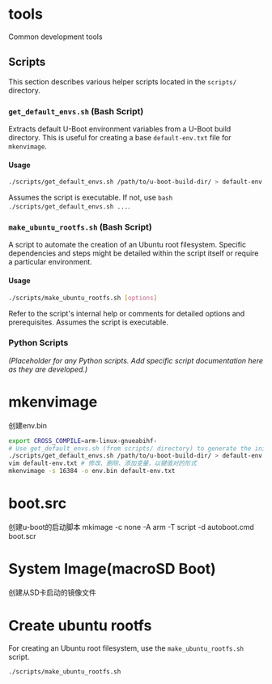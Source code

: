 # tools
Common development tools

## Scripts
This section describes various helper scripts located in the `scripts/` directory.

### `get_default_envs.sh` (Bash Script)
Extracts default U-Boot environment variables from a U-Boot build directory. This is useful for creating a base `default-env.txt` file for `mkenvimage`.
#### Usage
```bash
./scripts/get_default_envs.sh /path/to/u-boot-build-dir/ > default-env.txt
```
Assumes the script is executable. If not, use `bash ./scripts/get_default_envs.sh ...`.

### `make_ubuntu_rootfs.sh` (Bash Script)
A script to automate the creation of an Ubuntu root filesystem. Specific dependencies and steps might be detailed within the script itself or require a particular environment.
#### Usage
```bash
./scripts/make_ubuntu_rootfs.sh [options]
```
Refer to the script's internal help or comments for detailed options and prerequisites. Assumes the script is executable.

### Python Scripts
*(Placeholder for any Python scripts. Add specific script documentation here as they are developed.)*
<!--
Example for a Python script:
### `example_script.py` (Python Script)
Description of what the Python script does.
#### Usage
```bash
python ./scripts/example_script.py --option value
```
-->

# mkenvimage
创建env.bin
```bash
export CROSS_COMPILE=arm-linux-gnueabihf-
# Use get_default_envs.sh (from scripts/ directory) to generate the initial environment file
./scripts/get_default_envs.sh /path/to/u-boot-build-dir/ > default-env.txt
vim default-env.txt # 修改、删除、添加变量，以键值对的形式
mkenvimage -s 16384 -o env.bin default-env.txt
```
# boot.src
创建u-boot的启动脚本
mkimage -c none -A arm -T script -d autoboot.cmd boot.scr

# System Image(macroSD Boot)
创建从SD卡启动的镜像文件

# Create ubuntu rootfs
For creating an Ubuntu root filesystem, use the `make_ubuntu_rootfs.sh` script.
```bash
./scripts/make_ubuntu_rootfs.sh
```
